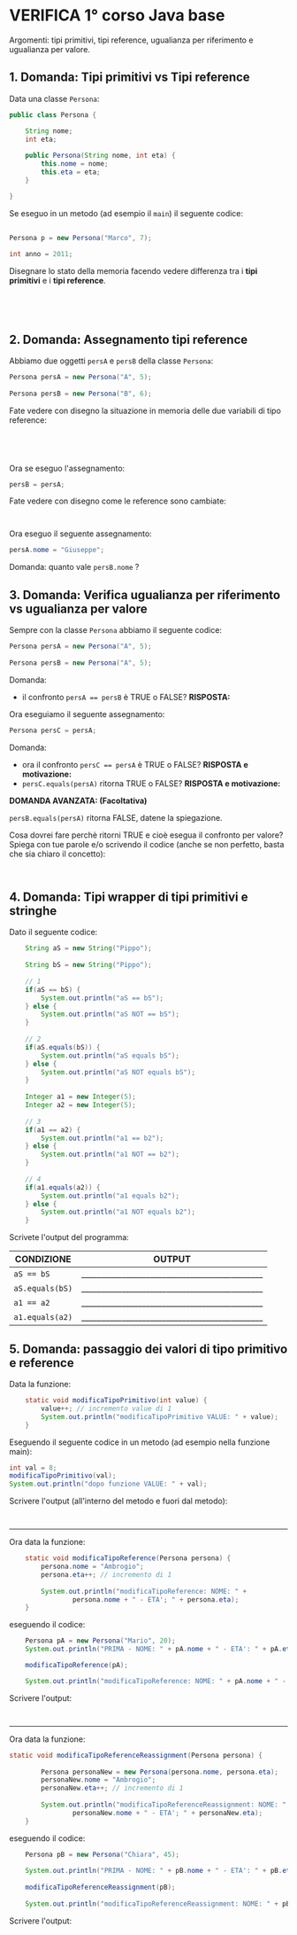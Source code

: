 # VERIFICA 1° corso Java base 

Argomenti: tipi primitivi, tipi reference, ugualianza per riferimento e ugualianza per valore.

## 1. Domanda: Tipi primitivi vs Tipi reference

Data una classe `Persona`:

```java
public class Persona {

	String nome;
	int eta;
	
	public Persona(String nome, int eta) {
		this.nome = nome;
		this.eta = eta;
	}

}

```

Se eseguo in un metodo (ad esempio il `main`) il seguente codice:

```java
    
Persona p = new Persona("Marco", 7);
	
int anno = 2011;
```

Disegnare lo stato della memoria facendo vedere differenza tra i **tipi primitivi** e i **tipi reference**.

```




```

## 2. Domanda: Assegnamento tipi reference

Abbiamo due oggetti `persA` e `persB` della classe `Persona`:

```java
Persona persA = new Persona("A", 5);
		
Persona persB = new Persona("B", 6);
```

Fate vedere con disegno la situazione in memoria delle due variabili di tipo reference:

```




```

Ora se eseguo l'assegnamento:

```java
persB = persA;
```

Fate vedere con disegno come le reference sono cambiate:

```


```

Ora eseguo il seguente assegnamento:

```java
persA.nome = "Giuseppe";
```

Domanda: quanto vale `persB.nome` ?

## 3. Domanda: Verifica ugualianza per riferimento vs ugualianza per valore

Sempre con la classe `Persona` abbiamo il seguente codice:

```java      
Persona persA = new Persona("A", 5);
	
Persona persB = new Persona("A", 5);
```

Domanda: 
* il confronto `persA == persB` è TRUE o FALSE? **RISPOSTA:**

Ora eseguiamo il seguente assegnamento:

```java
Persona persC = persA;
```

Domanda:  
* ora il confronto ```persC == persA``` è TRUE o FALSE? **RISPOSTA e motivazione:**
* `persC.equals(persA)` ritorna TRUE o FALSE?  **RISPOSTA e motivazione:**


**DOMANDA AVANZATA: (Facoltativa)**

`persB.equals(persA)` ritorna FALSE, datene la spiegazione. 

Cosa dovrei fare perchè ritorni TRUE e cioè esegua il confronto per valore? Spiega con tue parole e/o scrivendo il codice (anche se non perfetto, basta che sia chiaro il concetto):

```


```

## 4. Domanda: Tipi wrapper di tipi primitivi e stringhe

Dato il seguente codice:

```java
    String aS = new String("Pippo");
		
    String bS = new String("Pippo");
    
    // 1
    if(aS == bS) {
        System.out.println("aS == bS");
    } else {
        System.out.println("aS NOT == bS");
    }
    
    // 2
    if(aS.equals(bS)) {
        System.out.println("aS equals bS");
    } else {
        System.out.println("aS NOT equals bS");
    }
    
    Integer a1 = new Integer(5);
    Integer a2 = new Integer(5);
    
    // 3
    if(a1 == a2) {
        System.out.println("a1 == b2");
    } else {
        System.out.println("a1 NOT == b2");
    }
    
    // 4
    if(a1.equals(a2)) {
        System.out.println("a1 equals b2");
    } else {
        System.out.println("a1 NOT equals b2");
    }
```

Scrivete l'output del programma:  

| CONDIZIONE   |  OUTPUT                              |
|------|------------------------------------|
| `aS == bS` |_____________________________________________                   |
| `aS.equals(bS)` |_____________________________________________                     |
| `a1 == a2` |_____________________________________________     |
| `a1.equals(a2)` |_____________________________________________    |

## 5. Domanda: passaggio dei valori di tipo primitivo e reference

Data la funzione:

```java
    static void modificaTipoPrimitivo(int value) {
		value++; // incremento value di 1
		System.out.println("modificaTipoPrimitivo VALUE: " + value);
	}
```

Eseguendo il seguente codice in un metodo (ad esempio nella funzione main):

```java
int val = 8;
modificaTipoPrimitivo(val);
System.out.println("dopo funzione VALUE: " + val);
```
Scrivere l'output (all'interno del metodo e fuori dal metodo):

```


```
--------------------------------------------------------

Ora data la funzione:

```java
    static void modificaTipoReference(Persona persona) {
		persona.nome = "Ambrogio";
		persona.eta++; // incremento di 1
		
		System.out.println("modificaTipoReference: NOME: " + 
				persona.nome + " - ETA'; " + persona.eta);
	}

```
eseguendo il codice:

```java
    Persona pA = new Persona("Mario", 20);
    System.out.println("PRIMA - NOME: " + pA.nome + " - ETA': " + pA.eta);

    modificaTipoReference(pA);

    System.out.println("modificaTipoReference: NOME: " + pA.nome + " - ETA': " + pA.eta);
```

Scrivere l'output:

```


```

-------------------------------------------------------------

Ora data la funzione:

```java
static void modificaTipoReferenceReassignment(Persona persona) {
		
		Persona personaNew = new Persona(persona.nome, persona.eta);
		personaNew.nome = "Ambrogio";
		personaNew.eta++; // incremento di 1
		
		System.out.println("modificaTipoReferenceReassignment: NOME: " + 
				personaNew.nome + " - ETA'; " + personaNew.eta);
	}
```

eseguendo il codice:

```java
    Persona pB = new Persona("Chiara", 45);
    
    System.out.println("PRIMA - NOME: " + pB.nome + " - ETA': " + pB.eta);
       
    modificaTipoReferenceReassignment(pB);
       
    System.out.println("modificaTipoReferenceReassignment: NOME: " + pB.nome + " - ETA': " + pB.eta);    
```

Scrivere l'output:

```



```
